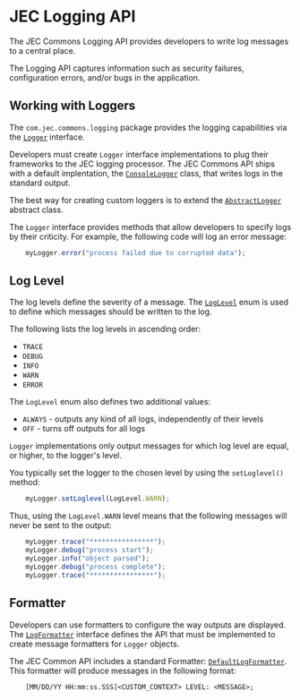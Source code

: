 # JEC Logging API

The JEC Commons Logging API provides developers to write log messages to a central place.

The Logging API captures information such as security failures, configuration errors, and/or bugs in the application.

## Working with Loggers

The `com.jec.commons.logging` package provides the logging capabilities via the [`Logger`](http://jecproject.org/docs/jec-commons/api/interfaces/logger.html) interface.

Developers must create `Logger` interface implementations to plug their frameworks to the JEC logging processor. The JEC Commons API ships with a default implentation, the [`ConsoleLogger`](http://jecproject.org/docs/jec-commons/api/classes/consolelogger.html) class, that writes logs in the standard output.

The best way for creating custom loggers is to extend the [`AbstractLogger`](http://jecproject.org/docs/jec-commons/api/classes/abstractlogger.html) abstract class.

The `Logger` interface provides methods that allow developers to specify logs by their criticity. For example, the following code will log an error message:

```typescript
    myLogger.error("process failed due to corrupted data");
```

## Log Level

The log levels define the severity of a message. The [`LogLevel`](http://jecproject.org/docs/jec-commons/api/enums/loglevel.html) enum is used to define which messages should be written to the log.

The following lists the log levels in ascending order:

- `TRACE`
- `DEBUG`
- `INFO`
- `WARN`
- `ERROR`

The `LogLevel` enum also defines two additional values:

- `ALWAYS` - outputs any kind of all logs, independently of their levels
- `OFF` - turns off outputs for all logs

`Logger` implementations only output messages for which log level are equal, or higher, to the logger's level.

You typically set the logger to the chosen level by using the `setLoglevel()` method:

```typescript
    myLogger.setLoglevel(LogLevel.WARN);
```

Thus, using the `LogLevel.WARN` level means that the following messages will never be sent to the output:

```typescript
    myLogger.trace("****************");
    myLogger.debug("process start");
    myLogger.info("object parsed");
    myLogger.debug("process complete");
    myLogger.trace("****************");
```

## Formatter

Developers can use formatters to configure the way outputs are displayed.
The [`LogFormatter`](http://jecproject.org/docs/jec-commons/api/interfaces/logformatter.html) interface defines the API that must be implemented to 
create message formatters for `Logger` objects.

The JEC Common API includes a standard Formatter: [`DefaultLogFormatter`](http://jecproject.org/docs/jec-commons/api/classes/defaultlogformatter.html).
This formatter will produce messages in the following format:

```shell
    [MM/DD/YY HH:mm:ss.SSS]<CUSTOM_CONTEXT> LEVEL: <MESSAGE>;
```